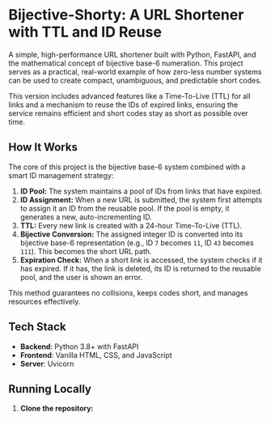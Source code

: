 # Bijective-Shorty: A URL Shortener with TTL and ID Reuse

A simple, high-performance URL shortener built with Python, FastAPI, and the mathematical concept of bijective base-6 numeration. This project serves as a practical, real-world example of how zero-less number systems can be used to create compact, unambiguous, and predictable short codes.

This version includes advanced features like a Time-To-Live (TTL) for all links and a mechanism to reuse the IDs of expired links, ensuring the service remains efficient and short codes stay as short as possible over time.

## How It Works

The core of this project is the bijective base-6 system combined with a smart ID management strategy:

1.  **ID Pool:** The system maintains a pool of IDs from links that have expired.
2.  **ID Assignment:** When a new URL is submitted, the system first attempts to assign it an ID from the reusable pool. If the pool is empty, it generates a new, auto-incrementing ID.
3.  **TTL:** Every new link is created with a 24-hour Time-To-Live (TTL).
4.  **Bijective Conversion:** The assigned integer ID is converted into its bijective base-6 representation (e.g., ID `7` becomes `11`, ID `43` becomes `111`). This becomes the short URL path.
5.  **Expiration Check:** When a short link is accessed, the system checks if it has expired. If it has, the link is deleted, its ID is returned to the reusable pool, and the user is shown an error.

This method guarantees no collisions, keeps codes short, and manages resources effectively.

## Tech Stack

-   **Backend**: Python 3.8+ with FastAPI
-   **Frontend**: Vanilla HTML, CSS, and JavaScript
-   **Server**: Uvicorn

## Running Locally

1.  **Clone the repository:**
    